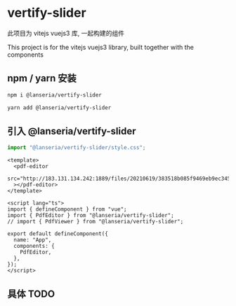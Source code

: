# vertify-slider

此项目为 vitejs vuejs3 库, 一起构建的组件

This project is for the vitejs vuejs3 library, built together with the components

## npm / yarn 安装

```bash
npm i @lanseria/vertify-slider

yarn add @lanseria/vertify-slider
```

## 引入 @lanseria/vertify-slider

```js
import "@lanseria/vertify-slider/style.css";
```

```vue
<template>
  <pdf-editor
    src="http://183.131.134.242:1889/files/20210619/383518b085f9469eb9ec34594196f8c7.pdf"
  ></pdf-editor>
</template>

<script lang="ts">
import { defineComponent } from "vue";
import { PdfEditor } from "@lanseria/vertify-slider";
// import { PdfViewer } from "@lanseria/vertify-slider";

export default defineComponent({
  name: "App",
  components: {
    PdfEditor,
  },
});
</script>
```

## 具体 TODO

